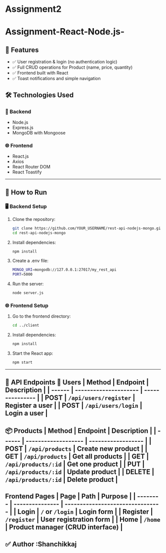 # Assignment2

# Assignment-React-Node.js-

## 📌 Features
- ✅ User registration & login (no authentication logic)
- ✅ Full CRUD operations for Product (name, price, quantity)
- ✅ Frontend built with React
- ✅ Toast notifications and simple navigation

## 🛠️ Technologies Used
### 🔧 Backend
- Node.js
- Express.js
- MongoDB with Mongoose

### 🌐 Frontend
- React.js
- Axios
- React Router DOM
- React Toastify

---

## 🚀 How to Run

### 🖥️ Backend Setup
1. Clone the repository:

    ```bash
    git clone https://github.com/YOUR_USERNAME/rest-api-nodejs-mongo.git
    cd rest-api-nodejs-mongo
    ```

2. Install dependencies:

    ```bash
    npm install
    ```
3. Create a .env file:
    ```bash
    MONGO_URI=mongodb://127.0.0.1:27017/my_rest_api
    PORT=5000
    ```
4. Run the server:
    ```bash
    node server.js 
    ```

### 🌐 Frontend Setup

1. Go to the frontend directory:

    ```bash
    cd ../client
    ```

2. Install dependencies:

    ```bash
    npm install
    ```
    
3. Start the React app:
    ```bash
    npm start
    ```
---
**📮 API Endpoints**
**👤 Users**
| Method | Endpoint              | Description     |
| ------ | --------------------- | --------------- |
| POST   | `/api/users/register` | Register a user |
| POST   | `/api/users/login`    | Login a user    |
---
**📦 Products**
| Method | Endpoint            | Description        |
| ------ | ------------------- | ------------------ |
| POST   | `/api/products`     | Create new product |
| GET    | `/api/products`     | Get all products   |
| GET    | `/api/products/:id` | Get one product    |
| PUT    | `/api/products/:id` | Update product     |
| DELETE | `/api/products/:id` | Delete product     |
---
**Frontend Pages**
| Page     | Path            | Purpose                          |
| -------- | --------------- | -------------------------------- |
| Login    | `/` or `/login` | Login form                       |
| Register | `/register`     | User registration form           |
| Home     | `/home`         | Product manager (CRUD interface) |
---
**✅ Author**
:Shanchikkaj
---



